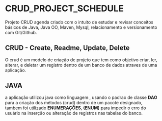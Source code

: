 # CRUD_PROJECT_SCHEDULE
Projeto CRUD agenda criado com o intuito de estudar e revisar conceitos básicos de Java, Java OO, Maven, Mysql, relacionamento e versionamento com Git/Github.

## CRUD - Create, Readme, Update, Delete 
O crud é um modelo de criação de projeto que tem como objetivo criar, ler, alterar, e deletar um registro dentro de um banco de dados atraves de uma aplicação.

## JAVA
a aplicação utilizou java como linguagem , usando o padrao de classe **DAO** para a criação dos métodos (crud) dentro de um pacote designado, tambem foi utilizado **ENUMERAÇÕES**, **(ENUM)** para impedir o erro do usuário na inserção ou alteração de registros nas tabelas do banco.  


